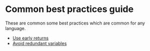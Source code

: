 # Common best practices guide

These are common some best practices which are common for any language. 

- [Use early returns](early_returns.md)
- [Avoid redundant variables](avoid_redundant_variables.md)